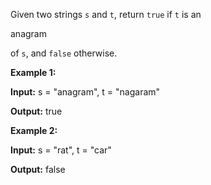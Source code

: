 Given two strings  `s`  and  `t`, return  `true`  if  `t`  is an

anagram

of  `s`, and  `false`  otherwise.

**Example 1:**

**Input:**  s = "anagram", t = "nagaram"

**Output:**  true

**Example 2:**

**Input:**  s = "rat", t = "car"

**Output:**  false
